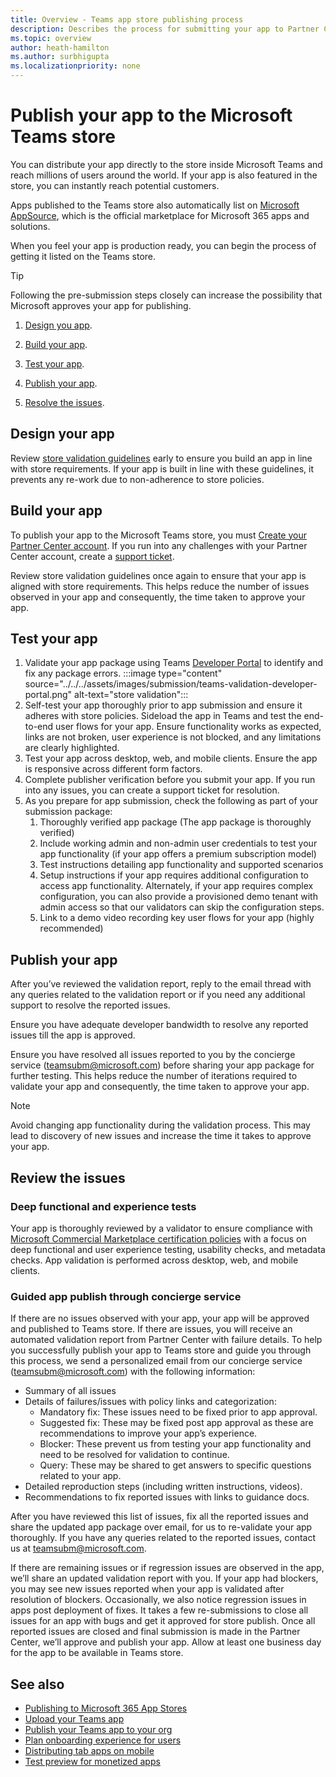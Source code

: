 ```yaml
---
title: Overview - Teams app store publishing process
description: Describes the process for submitting your app to Partner Center and getting it published to the Microsoft Teams store (and AppSource).
ms.topic: overview
author: heath-hamilton
ms.author: surbhigupta
ms.localizationpriority: none
---
```

# Publish your app to the Microsoft Teams store

You can distribute your app directly to the store inside Microsoft Teams and reach millions of users around the world. If your app is also featured in the store, you can instantly reach potential customers.

Apps published to the Teams store also automatically list on [Microsoft AppSource](https://appsource.microsoft.com), which is the official marketplace for Microsoft 365 apps and solutions.

When you feel your app is production ready, you can begin the process of getting it listed on the Teams store.

> [!TIP]
> Following the pre-submission steps closely can increase the possibility that Microsoft approves your app for publishing.

1.	[Design you app](#design-your-app).

1.	[Build your app](#build-your-app).

1.	[Test your app](#test-your-app).

1.	[Publish your app](#publish-your-app).

1.	[Resolve the issues](#resolve-the-issues).


## Design your app

Review [store validation guidelines](/teams-store-validation-guidelines) early to ensure you build an app in line with store requirements. If your app is built in line with these guidelines, it prevents any re-work due to non-adherence to store policies.

## Build your app

To publish your app to the Microsoft Teams store, you must [Create your Partner Center account](/create-partner-center-dev-account). If you run into any challenges with your Partner Center account, create a [support ticket](/azure/marketplace/partner-center-portal/support).

Review store validation guidelines once again to ensure that your app is aligned with store requirements. This helps reduce the number of issues observed in your app and consequently, the time taken to approve your app.


## Test your app

1. Validate your app package using Teams [Developer Portal](https://dev.teams.microsoft.com/home) to identify and fix any package errors.
   :::image type="content" source="../../../assets/images/submission/teams-validation-developer-portal.png" alt-text="store validation":::
1. Self-test your app thoroughly prior to app submission and ensure it adheres with store policies. Sideload the app in Teams and test the end-to-end user flows for your app. Ensure functionality works as expected, links are not broken, user experience is not blocked, and any limitations are clearly highlighted.
1. Test your app across desktop, web, and mobile clients. Ensure the app is responsive across different form factors.
1. Complete publisher verification before you submit your app. If you run into any issues, you can create a support ticket for resolution.
1. As you prepare for app submission, check the following as part of your submission package:
   1. Thoroughly verified app package (The app package is thoroughly verified)
   1. Include working admin and non-admin user credentials to test your app functionality (if your app offers a premium subscription model)
   1. Test instructions detailing app functionality and supported scenarios
   1. Setup instructions if your app requires additional configuration to access app functionality. Alternately, if your app requires complex configuration, you can also provide a provisioned demo tenant with admin access so that our validators can skip the configuration steps.
   1. Link to a demo video recording key user flows for your app (highly recommended)

## Publish your app
 
After you’ve reviewed the validation report, reply to the email thread with any queries related to the validation report or if you need any additional support to resolve the reported issues.

Ensure you have adequate developer bandwidth to resolve any reported issues till the app is approved.

Ensure you have resolved all issues reported to you by the concierge service (teamsubm@microsoft.com) before sharing your app package for further testing. This helps reduce the number of iterations required to validate your app and consequently, the time taken to approve your app.

> [!NOTE]
> Avoid changing app functionality during the validation process. This may lead to discovery of new issues and increase the time it takes to approve your app.

## Review the issues

### Deep functional and experience tests

Your app is thoroughly reviewed by a validator to ensure compliance with [Microsoft Commercial Marketplace certification policies](https://docs.microsoft.com/legal/marketplace/certification-policies) with a focus on deep functional and user experience testing, usability checks, and metadata checks. App validation is performed across desktop, web, and mobile clients.

### Guided app publish through concierge service

If there are no issues observed with your app, your app will be approved and published to Teams store. If there are issues, you will receive an automated validation report from Partner Center with failure details. To help you successfully publish your app to Teams store and guide you through this process, we send a personalized email from our concierge service (teamsubm@microsoft.com) with the following information:
* Summary of all issues
* Details of failures/issues with policy links and categorization:
  * Mandatory fix: These issues need to be fixed prior to app approval.
  * Suggested fix: These may be fixed post app approval as these are recommendations to improve your app’s experience.
  * Blocker: These prevent us from testing your app functionality and need to be resolved for validation to continue.
  * Query: These may be shared to get answers to specific questions related to your app.
* Detailed reproduction steps (including written instructions, videos).
* Recommendations to fix reported issues with links to guidance docs.

After you have reviewed this list of issues, fix all the reported issues and share the updated app package over email, for us to re-validate your app thoroughly. If you have any queries related to the reported issues, contact us at teamsubm@microsoft.com.

If there are remaining issues or if regression issues are observed in the app, we’ll share an updated validation report with you. If your app had blockers, you may see new issues reported when your app is validated after resolution of blockers. Occasionally, we also notice regression issues in apps post deployment of fixes. It takes a few re-submissions to close all issues for an app with bugs and get it approved for store publish.
Once all reported issues are closed and final submission is made in the Partner Center, we’ll approve and publish your app. Allow at least one business day for the app to be available in Teams store.

## See also

* [Publishing to Microsoft 365 App Stores](/office/dev/store/)
* [Upload your Teams app](~/concepts/deploy-and-publish/apps-upload.md)
* [Publish your Teams app to your org](/MicrosoftTeams/tenant-apps-catalog-teams?toc=/microsoftteams/platform/toc.json&bc=/MicrosoftTeams/breadcrumb/toc.json)
* [Plan onboarding experience for users](../../design/understand-use-cases.md#plan-the-onboarding-experience)
* [Distributing tab apps on mobile](../../../tabs/design/tabs-mobile.md#distribution)
* [Test preview for monetized apps](prepare/Test-preview-for-monetized-apps.md)
